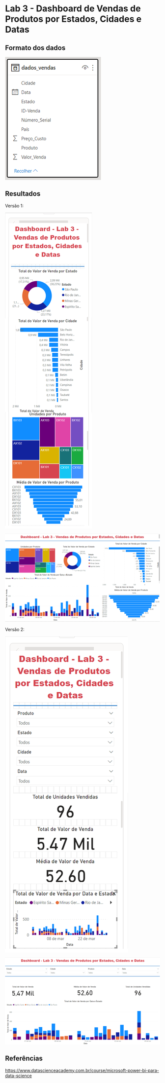 # Lab 3 - Dashboard de Vendas de Produtos por Estados, Cidades e Datas

## Formato dos dados
![printDados](https://github.com/leosimoes/DataScienceAcademy-PowerBI/raw/master/Lab-3/Lab-3-Dados.PNG)

## Resultados
Versão 1:

![printDashboard](https://github.com/leosimoes/DataScienceAcademy-PowerBI/raw/master/Lab-3/Lab-3-Dashboard-Mobile-V1.png)

![printDashboard3](https://github.com/leosimoes/DataScienceAcademy-PowerBI/raw/master/Lab-3/Lab-3-Dashboard-V1.PNG)


Versão 2:

![printDashboard2](https://github.com/leosimoes/DataScienceAcademy-PowerBI/raw/master/Lab-3/Lab-3-Dashboard-Mobile-V2.png)

![printDashboard4](https://github.com/leosimoes/DataScienceAcademy-PowerBI/raw/master/Lab-3/Lab-3-Dashboard-V2.PNG)


## Referências
https://www.datascienceacademy.com.br/course/microsoft-power-bi-para-data-science